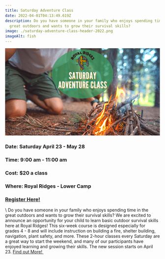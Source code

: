 ```yaml
---
title: Saturday Adventure Class
date: 2022-04-01T04:13:49.619Z
description: Do you have someone in your family who enjoys spending time in the
  great outdoors and wants to grow their survival skills?
image: ./saturday-adventure-class-header-2022.png
imageAlt: fish
---
```

![Adventure Class](saturday-adventure-class-header-2022.png "Saturday Adventure Class")

### Date: Saturday April 23 - May 28

### Time: 9:00 am - 11:00 am

### Cost: $20 a class

### Where: Royal Ridges - Lower Camp    

### [Register Here! ](https://www.ultracamp.com/info/upcomingSessions.aspx?idCamp=1145&campCode=151&lnkCategory=Saturday+Adventure+Class)

\    Do you have someone in your family who enjoys spending time in the great outdoors and wants to grow their survival skills? We are excited to announce an opportunity for your child to learn basic outdoor survival skills here at Royal Ridges! This six-week course is designed especially for grades 4 - 8 and will include instruction on building a fire, shelter building, navigation, plant safety, and more. These 2-hour classes every Saturday are a great way to start the weekend, and many of our participants have enjoyed learning and growing their skills. The new session starts on April 23. [Find out More! ](https://www.ultracamp.com/info/upcomingSessions.aspx?idCamp=1145&campCode=151&lnkCategory=Saturday+Adventure+Class)